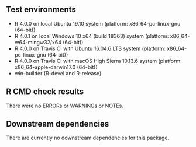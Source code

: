 ## Test environments

* R 4.0.0 on local Ubuntu 19.10 system (platform: x86_64-pc-linux-gnu (64-bit))
* R 4.0.1 on local Windows 10 x64 (build 18363) system (platform: x86_64-w64-mingw32/x64 (64-bit))
* R 4.0.0 on Travis CI with Ubuntu 16.04.6 LTS system (platform: x86_64-pc-linux-gnu (64-bit))
* R 4.0.0 on Travis CI with macOS High Sierra 10.13.6 system (platform: x86_64-apple-darwin17.0 (64-bit))
* win-builder (R-devel and R-release)

## R CMD check results

There were no ERRORs or WARNINGs or NOTEs.

## Downstream dependencies

There are currently no downstream dependencies for this package.
